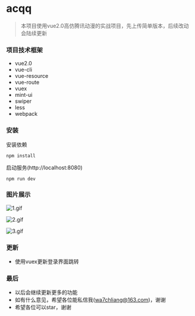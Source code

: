 # acqq

> 本项目使用vue2.0高仿腾讯动漫的实战项目，先上传简单版本，后续改动会陆续更新

### 项目技术框架
* vue2.0
* vue-cli
* vue-resource
* vue-route
* vuex
* mint-ui
* swiper
* less
* webpack

### 安装

安装依赖
```
npm install
```
启动服务(http://localhost:8080)
```
npm run dev
```


### 图片展示

![1.gif](https://github.com/wa7chliang/acqq/blob/master/gitimg/show01.gif)

![2.gif](https://github.com/wa7chliang/acqq/blob/master/gitimg/show02.gif)

![3.gif](https://github.com/wa7chliang/acqq/blob/master/gitimg/show03.gif)

### 更新

* 使用vuex更新登录界面跳转

### 最后

* 以后会继续更新更多的功能
* 如有什么意见，希望各位能私信我(wa7chliang@163.com)，谢谢
* 希望各位可以star，谢谢

